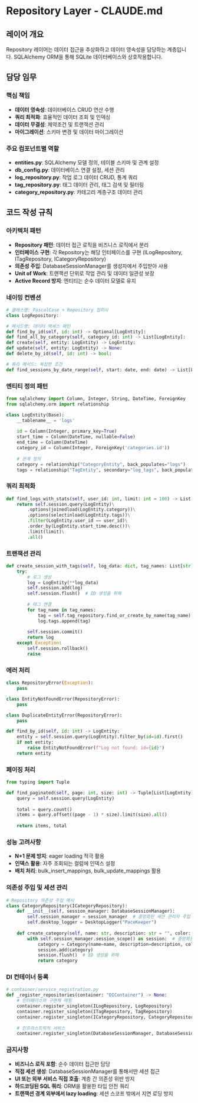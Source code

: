 # Repository Layer - CLAUDE.md

## 레이어 개요
Repository 레이어는 데이터 접근을 추상화하고 데이터 영속성을 담당하는 계층입니다. SQLAlchemy ORM을 통해 SQLite 데이터베이스와 상호작용합니다.

## 담당 임무

### 핵심 책임
- **데이터 영속성**: 데이터베이스 CRUD 연산 수행
- **쿼리 최적화**: 효율적인 데이터 조회 및 인덱싱
- **데이터 무결성**: 제약조건 및 트랜잭션 관리
- **마이그레이션**: 스키마 변경 및 데이터 마이그레이션

### 주요 컴포넌트별 역할
- **entities.py**: SQLAlchemy 모델 정의, 테이블 스키마 및 관계 설정
- **db_config.py**: 데이터베이스 연결 설정, 세션 관리
- **log_repository.py**: 작업 로그 데이터 CRUD, 통계 쿼리
- **tag_repository.py**: 태그 데이터 관리, 태그 검색 및 필터링
- **category_repository.py**: 카테고리 계층구조 데이터 관리

## 코드 작성 규칙

### 아키텍처 패턴
- **Repository 패턴**: 데이터 접근 로직을 비즈니스 로직에서 분리
- **인터페이스 구현**: 각 Repository는 해당 인터페이스를 구현 (ILogRepository, ITagRepository, ICategoryRepository)
- **의존성 주입**: DatabaseSessionManager를 생성자에서 주입받아 사용
- **Unit of Work**: 트랜잭션 단위로 작업 관리 및 데이터 일관성 보장
- **Active Record 방지**: 엔티티는 순수 데이터 모델로 유지

### 네이밍 컨벤션
```python
# 클래스명: PascalCase + Repository 접미사
class LogRepository:

# 메서드명: 데이터 액세스 패턴
def find_by_id(self, id: int) -> Optional[LogEntity]:
def find_all_by_category(self, category_id: int) -> List[LogEntity]:
def create(self, entity: LogEntity) -> LogEntity:
def update(self, entity: LogEntity) -> None:
def delete_by_id(self, id: int) -> bool:

# 쿼리 메서드: 복잡한 조건
def find_sessions_by_date_range(self, start: date, end: date) -> List[LogEntity]:
```

### 엔티티 정의 패턴
```python
from sqlalchemy import Column, Integer, String, DateTime, ForeignKey
from sqlalchemy.orm import relationship

class LogEntity(Base):
    __tablename__ = 'logs'
    
    id = Column(Integer, primary_key=True)
    start_time = Column(DateTime, nullable=False)
    end_time = Column(DateTime)
    category_id = Column(Integer, ForeignKey('categories.id'))
    
    # 관계 정의
    category = relationship("CategoryEntity", back_populates="logs")
    tags = relationship("TagEntity", secondary="log_tags", back_populates="logs")
```

### 쿼리 최적화
```python
def find_logs_with_stats(self, user_id: int, limit: int = 100) -> List[LogEntity]:
    return self.session.query(LogEntity)\
        .options(joinedload(LogEntity.category))\
        .options(selectinload(LogEntity.tags))\
        .filter(LogEntity.user_id == user_id)\
        .order_by(LogEntity.start_time.desc())\
        .limit(limit)\
        .all()
```

### 트랜잭션 관리
```python
def create_session_with_tags(self, log_data: dict, tag_names: List[str]) -> LogEntity:
    try:
        # 로그 생성
        log = LogEntity(**log_data)
        self.session.add(log)
        self.session.flush()  # ID 생성을 위해
        
        # 태그 연결
        for tag_name in tag_names:
            tag = self.tag_repository.find_or_create_by_name(tag_name)
            log.tags.append(tag)
        
        self.session.commit()
        return log
    except Exception:
        self.session.rollback()
        raise
```

### 에러 처리
```python
class RepositoryError(Exception):
    pass

class EntityNotFoundError(RepositoryError):
    pass

class DuplicateEntityError(RepositoryError):
    pass

def find_by_id(self, id: int) -> LogEntity:
    entity = self.session.query(LogEntity).filter_by(id=id).first()
    if not entity:
        raise EntityNotFoundError(f"Log not found: id={id}")
    return entity
```

### 페이징 처리
```python
from typing import Tuple

def find_paginated(self, page: int, size: int) -> Tuple[List[LogEntity], int]:
    query = self.session.query(LogEntity)
    
    total = query.count()
    items = query.offset((page - 1) * size).limit(size).all()
    
    return items, total
```

### 성능 고려사항
- **N+1 문제 방지**: eager loading 적극 활용
- **인덱스 활용**: 자주 조회되는 컬럼에 인덱스 설정
- **배치 처리**: bulk_insert_mappings, bulk_update_mappings 활용

### 의존성 주입 및 세션 관리
```python
# Repository 의존성 주입 예시
class CategoryRepository(ICategoryRepository):
    def __init__(self, session_manager: DatabaseSessionManager):
        self.session_manager = session_manager  # 중앙화된 세션 관리자 주입
        self.desktop_logger = DesktopLogger("PaceKeeper")
        
    def create_category(self, name: str, description: str = "", color: str = "#FFFFFF") -> Category:
        with self.session_manager.session_scope() as session:  # 중앙화된 세션 사용
            category = Category(name=name, description=description, color=color)
            session.add(category)
            session.flush()  # ID 생성을 위해
            return category
```

### DI 컨테이너 등록
```python
# container/service_registration.py
def _register_repositories(container: "DIContainer") -> None:
    # 인터페이스와 구현체 매핑
    container.register_singleton(ILogRepository, LogRepository)
    container.register_singleton(ITagRepository, TagRepository)
    container.register_singleton(ICategoryRepository, CategoryRepository)
    
    # 인프라스트럭처 서비스
    container.register_singleton(DatabaseSessionManager, DatabaseSessionManager)
```

### 금지사항
- **비즈니스 로직 포함**: 순수 데이터 접근만 담당
- **직접 세션 생성**: DatabaseSessionManager를 통해서만 세션 접근
- **UI 또는 외부 서비스 직접 호출**: 계층 간 의존성 위반 방지
- **하드코딩된 SQL 쿼리**: ORM을 활용한 타입 안전 쿼리
- **트랜잭션 경계 외부에서 lazy loading**: 세션 스코프 밖에서 지연 로딩 방지